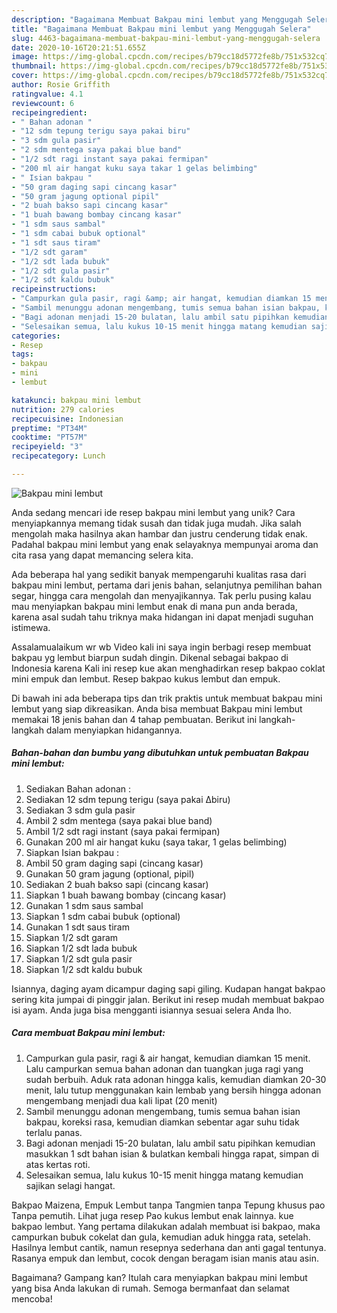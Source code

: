 ```yaml
---
description: "Bagaimana Membuat Bakpau mini lembut yang Menggugah Selera"
title: "Bagaimana Membuat Bakpau mini lembut yang Menggugah Selera"
slug: 4463-bagaimana-membuat-bakpau-mini-lembut-yang-menggugah-selera
date: 2020-10-16T20:21:51.655Z
image: https://img-global.cpcdn.com/recipes/b79cc18d5772fe8b/751x532cq70/bakpau-mini-lembut-foto-resep-utama.jpg
thumbnail: https://img-global.cpcdn.com/recipes/b79cc18d5772fe8b/751x532cq70/bakpau-mini-lembut-foto-resep-utama.jpg
cover: https://img-global.cpcdn.com/recipes/b79cc18d5772fe8b/751x532cq70/bakpau-mini-lembut-foto-resep-utama.jpg
author: Rosie Griffith
ratingvalue: 4.1
reviewcount: 6
recipeingredient:
- " Bahan adonan "
- "12 sdm tepung terigu saya pakai biru"
- "3 sdm gula pasir"
- "2 sdm mentega saya pakai blue band"
- "1/2 sdt ragi instant saya pakai fermipan"
- "200 ml air hangat kuku saya takar 1 gelas belimbing"
- " Isian bakpau "
- "50 gram daging sapi cincang kasar"
- "50 gram jagung optional pipil"
- "2 buah bakso sapi cincang kasar"
- "1 buah bawang bombay cincang kasar"
- "1 sdm saus sambal"
- "1 sdm cabai bubuk optional"
- "1 sdt saus tiram"
- "1/2 sdt garam"
- "1/2 sdt lada bubuk"
- "1/2 sdt gula pasir"
- "1/2 sdt kaldu bubuk"
recipeinstructions:
- "Campurkan gula pasir, ragi &amp; air hangat, kemudian diamkan 15 menit. Lalu campurkan semua bahan adonan dan tuangkan juga ragi yang sudah berbuih. Aduk rata adonan hingga kalis, kemudian diamkan 20-30 menit, lalu tutup menggunakan kain lembab yang bersih hingga adonan mengembang menjadi dua kali lipat (20 menit)"
- "Sambil menunggu adonan mengembang, tumis semua bahan isian bakpau, koreksi rasa, kemudian diamkan sebentar agar suhu tidak terlalu panas."
- "Bagi adonan menjadi 15-20 bulatan, lalu ambil satu pipihkan kemudian masukkan 1 sdt bahan isian &amp; bulatkan kembali hingga rapat, simpan di atas kertas roti."
- "Selesaikan semua, lalu kukus 10-15 menit hingga matang kemudian sajikan selagi hangat."
categories:
- Resep
tags:
- bakpau
- mini
- lembut

katakunci: bakpau mini lembut 
nutrition: 279 calories
recipecuisine: Indonesian
preptime: "PT34M"
cooktime: "PT57M"
recipeyield: "3"
recipecategory: Lunch

---
```



![Bakpau mini lembut](https://img-global.cpcdn.com/recipes/b79cc18d5772fe8b/751x532cq70/bakpau-mini-lembut-foto-resep-utama.jpg)

Anda sedang mencari ide resep bakpau mini lembut yang unik? Cara menyiapkannya memang tidak susah dan tidak juga mudah. Jika salah mengolah maka hasilnya akan hambar dan justru cenderung tidak enak. Padahal bakpau mini lembut yang enak selayaknya mempunyai aroma dan cita rasa yang dapat memancing selera kita.

Ada beberapa hal yang sedikit banyak mempengaruhi kualitas rasa dari bakpau mini lembut, pertama dari jenis bahan, selanjutnya pemilihan bahan segar, hingga cara mengolah dan menyajikannya. Tak perlu pusing kalau mau menyiapkan bakpau mini lembut enak di mana pun anda berada, karena asal sudah tahu triknya maka hidangan ini dapat menjadi suguhan istimewa.

Assalamualaikum wr wb Video kali ini saya ingin berbagi resep membuat bakpau yg lembut biarpun sudah dingin. Dikenal sebagai bakpao di Indonesia karena Kali ini resep kue akan menghadirkan resep bakpao coklat mini empuk dan lembut. Resep bakpao kukus lembut dan empuk.


Di bawah ini ada beberapa tips dan trik praktis untuk membuat bakpau mini lembut yang siap dikreasikan. Anda bisa membuat Bakpau mini lembut memakai 18 jenis bahan dan 4 tahap pembuatan. Berikut ini langkah-langkah dalam menyiapkan hidangannya.

<!--inarticleads1-->

##### Bahan-bahan dan bumbu yang dibutuhkan untuk pembuatan Bakpau mini lembut:

1. Sediakan  Bahan adonan :
1. Sediakan 12 sdm tepung terigu (saya pakai ∆biru)
1. Sediakan 3 sdm gula pasir
1. Ambil 2 sdm mentega (saya pakai blue band)
1. Ambil 1/2 sdt ragi instant (saya pakai fermipan)
1. Gunakan 200 ml air hangat kuku (saya takar, 1 gelas belimbing)
1. Siapkan  Isian bakpau :
1. Ambil 50 gram daging sapi (cincang kasar)
1. Gunakan 50 gram jagung (optional, pipil)
1. Sediakan 2 buah bakso sapi (cincang kasar)
1. Siapkan 1 buah bawang bombay (cincang kasar)
1. Gunakan 1 sdm saus sambal
1. Siapkan 1 sdm cabai bubuk (optional)
1. Gunakan 1 sdt saus tiram
1. Siapkan 1/2 sdt garam
1. Siapkan 1/2 sdt lada bubuk
1. Siapkan 1/2 sdt gula pasir
1. Siapkan 1/2 sdt kaldu bubuk


Isiannya, daging ayam dicampur daging sapi giling. Kudapan hangat bakpao sering kita jumpai di pinggir jalan. Berikut ini resep mudah membuat bakpao isi ayam. Anda juga bisa mengganti isiannya sesuai selera Anda lho. 

<!--inarticleads2-->

##### Cara membuat Bakpau mini lembut:

1. Campurkan gula pasir, ragi &amp; air hangat, kemudian diamkan 15 menit. Lalu campurkan semua bahan adonan dan tuangkan juga ragi yang sudah berbuih. Aduk rata adonan hingga kalis, kemudian diamkan 20-30 menit, lalu tutup menggunakan kain lembab yang bersih hingga adonan mengembang menjadi dua kali lipat (20 menit)
1. Sambil menunggu adonan mengembang, tumis semua bahan isian bakpau, koreksi rasa, kemudian diamkan sebentar agar suhu tidak terlalu panas.
1. Bagi adonan menjadi 15-20 bulatan, lalu ambil satu pipihkan kemudian masukkan 1 sdt bahan isian &amp; bulatkan kembali hingga rapat, simpan di atas kertas roti.
1. Selesaikan semua, lalu kukus 10-15 menit hingga matang kemudian sajikan selagi hangat.


Bakpao Maizena, Empuk Lembut tanpa Tangmien tanpa Tepung khusus pao Tanpa pemutih. Lihat juga resep Pao kukus lembut enak lainnya. kue bakpao lembut. Yang pertama dilakukan adalah membuat isi bakpao, maka campurkan bubuk cokelat dan gula, kemudian aduk hingga rata, setelah. Hasilnya lembut cantik, namun resepnya sederhana dan anti gagal tentunya. Rasanya empuk dan lembut, cocok dengan beragam isian manis atau asin. 

Bagaimana? Gampang kan? Itulah cara menyiapkan bakpau mini lembut yang bisa Anda lakukan di rumah. Semoga bermanfaat dan selamat mencoba!
